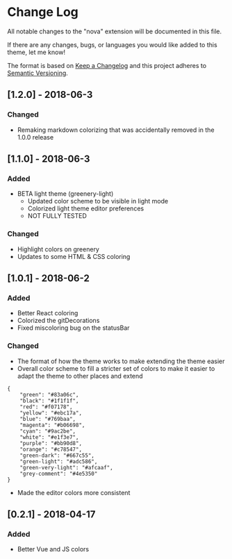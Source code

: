 # Change Log
All notable changes to the "nova" extension will be documented in this file.

If there are any changes, bugs, or languages you would like added to this theme, let me know!

The format is based on [Keep a Changelog](http://keepachangelog.com/en/1.0.0/)
and this project adheres to [Semantic Versioning](http://semver.org/spec/v2.0.0.html).

## [1.2.0] - 2018-06-3
### Changed
- Remaking markdown colorizing that was accidentally removed in the 1.0.0 release

## [1.1.0] - 2018-06-3
### Added
- BETA light theme (greenery-light)
    - Updated color scheme to be visible in light mode
    - Colorized light theme editor preferences
    - NOT FULLY TESTED

### Changed
- Highlight colors on greenery
- Updates to some HTML & CSS coloring

## [1.0.1] - 2018-06-2
### Added
- Better React coloring
- Colorized the gitDecorations
- Fixed miscoloring bug on the statusBar

### Changed
- The format of how the theme works to make extending the theme easier
- Overall color scheme to fill a stricter set of colors to make it easier to adapt the theme to other places and extend
```
{
    "green": "#83a06c",
    "black": "#1f1f1f",
    "red": "#f07178",
    "yellow": "#ebc17a",
    "blue": "#769baa",
    "magenta": "#b06698",
    "cyan": "#9ac2be",
    "white": "#e1f3e7",
    "purple": "#bb90d8",
    "orange": "#c78547",
    "green-dark": "#667c55",
    "green-light": "#adc586",
    "green-very-light": "#afcaaf",
    "grey-comment": "#4e5350"
}
```
- Made the editor colors more consistent

## [0.2.1] - 2018-04-17
### Added
- Better Vue and JS colors



